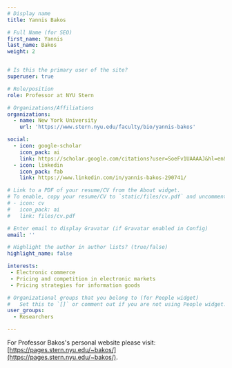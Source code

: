 ```yaml
---
# Display name
title: Yannis Bakos

# Full Name (for SEO)
first_name: Yannis
last_name: Bakos
weight: 2


# Is this the primary user of the site?
superuser: true

# Role/position
role: Professor at NYU Stern

# Organizations/Affiliations
organizations:
  - name: New York University
    url: 'https://www.stern.nyu.edu/faculty/bio/yannis-bakos'

social:
  - icon: google-scholar
    icon_pack: ai
    link: https://scholar.google.com/citations?user=SoeFv1UAAAAJ&hl=en&oi=ao
  - icon: linkedin
    icon_pack: fab
    link: https://www.linkedin.com/in/yannis-bakos-290741/

# Link to a PDF of your resume/CV from the About widget.
# To enable, copy your resume/CV to `static/files/cv.pdf` and uncomment the lines below.
# - icon: cv
#   icon_pack: ai
#   link: files/cv.pdf

# Enter email to display Gravatar (if Gravatar enabled in Config)
email: ''

# Highlight the author in author lists? (true/false)
highlight_name: false

interests:
 - Electronic commerce
 - Pricing and competition in electronic markets
 - Pricing strategies for information goods

# Organizational groups that you belong to (for People widget)
#   Set this to `[]` or comment out if you are not using People widget.
user_groups:
  - Researchers

---
```


For Professor Bakos's personal website please visit: [https://pages.stern.nyu.edu/~bakos/](https://pages.stern.nyu.edu/~bakos/).

